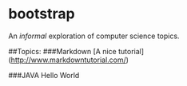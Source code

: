 # bootstrap
An _informal_ exploration of computer science topics.

##Topics:
###Markdown
[A nice tutorial] (http://www.markdowntutorial.com/)

###JAVA Hello World